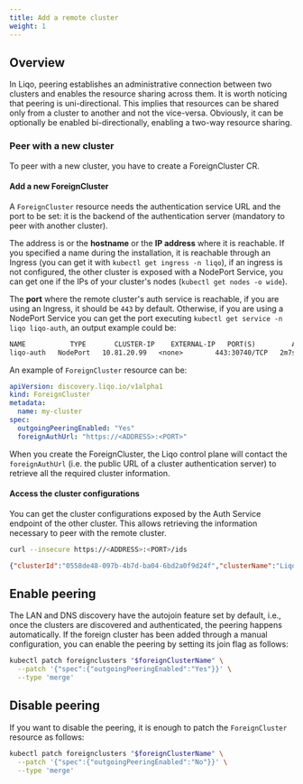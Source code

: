 ```yaml
---
title: Add a remote cluster 
weight: 1
---
```


## Overview

In Liqo, peering establishes an administrative connection between two clusters and enables the resource sharing across them.
It is worth noticing that peering is uni-directional. This implies that resources can be shared only from a cluster to another and not the vice-versa. Obviously, it can be optionally be enabled bi-directionally, enabling a two-way resource sharing.

### Peer with a new cluster

To peer with a new cluster, you have to create a ForeignCluster CR.

#### Add a new ForeignCluster

A `ForeignCluster` resource needs the authentication service URL and the port to be set: it is the backend of the
authentication server (mandatory to peer with another cluster).

The address is or the __hostname__ or the __IP address__ where it is reachable.
If you specified a name during the installation, it is reachable through an Ingress (you can get it with `kubectl get
ingress -n liqo`), if an ingress is not configured, the other cluster is exposed with a NodePort Service, you can get 
one if the IPs of your cluster's nodes (`kubectl get nodes -o wide`).

The __port__ where the remote cluster's auth service is reachable, if you are
using an Ingress, it should be `443` by default. Otherwise, if you are using a NodePort Service you 
can get the port executing `kubectl get service -n liqo liqo-auth`, an output example could be:

```txt
NAME           TYPE       CLUSTER-IP    EXTERNAL-IP   PORT(S)         AGE
liqo-auth   NodePort   10.81.20.99   <none>        443:30740/TCP   2m7s
```

An example of `ForeignCluster` resource can be:

```yaml
apiVersion: discovery.liqo.io/v1alpha1
kind: ForeignCluster
metadata:
  name: my-cluster
spec:
  outgoingPeeringEnabled: "Yes"
  foreignAuthUrl: "https://<ADDRESS>:<PORT>"
```

When you create the ForeignCluster, the Liqo control plane will contact the `foreignAuthUrl` (i.e. the public URL of a cluster 
authentication server) to retrieve all the required cluster information.

#### Access the cluster configurations

You can get the cluster configurations exposed by the Auth Service endpoint of the other cluster. This allows retrieving
the information necessary to peer with the remote cluster.

```bash
curl --insecure https://<ADDRESS>:<PORT>/ids
```

```json
{"clusterId":"0558de48-097b-4b7d-ba04-6bd2a0f9d24f","clusterName":"LiqoCluster0692"}
```

## Enable peering

The LAN and DNS discovery have the autojoin feature set by default, i.e., once the clusters are discovered and
authenticated, the peering happens automatically. If the foreign cluster has been added through a manual configuration,
you can enable the peering by setting its join flag as follows:

```bash
kubectl patch foreignclusters "$foreignClusterName" \
  --patch '{"spec":{"outgoingPeeringEnabled":"Yes"}}' \
  --type 'merge'
```

## Disable peering

If you want to disable the peering, it is enough to patch the `ForeignCluster` resource as follows:

```bash
kubectl patch foreignclusters "$foreignClusterName" \
  --patch '{"spec":{"outgoingPeeringEnabled":"No"}}' \
  --type 'merge'
```
